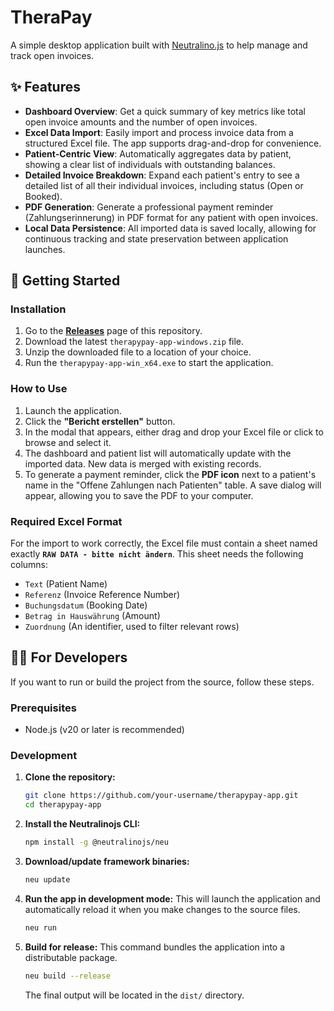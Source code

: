 # TheraPay

A simple desktop application built with [Neutralino.js](https://neutralino.js.org/) to help manage and track open invoices.



## ✨ Features

- **Dashboard Overview**: Get a quick summary of key metrics like total open invoice amounts and the number of open invoices.
- **Excel Data Import**: Easily import and process invoice data from a structured Excel file. The app supports drag-and-drop for convenience.
- **Patient-Centric View**: Automatically aggregates data by patient, showing a clear list of individuals with outstanding balances.
- **Detailed Invoice Breakdown**: Expand each patient's entry to see a detailed list of all their individual invoices, including status (Open or Booked).
- **PDF Generation**: Generate a professional payment reminder (Zahlungserinnerung) in PDF format for any patient with open invoices.
- **Local Data Persistence**: All imported data is saved locally, allowing for continuous tracking and state preservation between application launches.

## 🚀 Getting Started

### Installation

1.  Go to the [**Releases**](https://github.com/your-username/therapypay-app/releases) page of this repository.
2.  Download the latest `therapypay-app-windows.zip` file.
3.  Unzip the downloaded file to a location of your choice.
4.  Run the `therapypay-app-win_x64.exe` to start the application.

### How to Use

1.  Launch the application.
2.  Click the **"Bericht erstellen"** button.
3.  In the modal that appears, either drag and drop your Excel file or click to browse and select it.
4.  The dashboard and patient list will automatically update with the imported data. New data is merged with existing records.
5.  To generate a payment reminder, click the **PDF icon** next to a patient's name in the "Offene Zahlungen nach Patienten" table. A save dialog will appear, allowing you to save the PDF to your computer.

### Required Excel Format

For the import to work correctly, the Excel file must contain a sheet named exactly **`RAW DATA - bitte nicht ändern`**. This sheet needs the following columns:
- `Text` (Patient Name)
- `Referenz` (Invoice Reference Number)
- `Buchungsdatum` (Booking Date)
- `Betrag in Hauswährung` (Amount)
- `Zuordnung` (An identifier, used to filter relevant rows)

## 👨‍💻 For Developers

If you want to run or build the project from the source, follow these steps.

### Prerequisites

- Node.js (v20 or later is recommended)

### Development

1.  **Clone the repository:**
    ```bash
    git clone https://github.com/your-username/therapypay-app.git
    cd therapypay-app
    ```
2.  **Install the Neutralinojs CLI:**
    ```bash
    npm install -g @neutralinojs/neu
    ```
3.  **Download/update framework binaries:**
    ```bash
    neu update
    ```
4.  **Run the app in development mode:**
    This will launch the application and automatically reload it when you make changes to the source files.
    ```bash
    neu run
    ```
5.  **Build for release:**
    This command bundles the application into a distributable package.
    ```bash
    neu build --release
    ```
    The final output will be located in the `dist/` directory.
